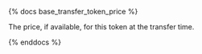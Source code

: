 {% docs base_transfer_token_price %}

The price, if available, for this token at the transfer time. 

{% enddocs %}